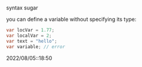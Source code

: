 # 
syntax sugar

you can define a variable without specifying its type:
```c#
var locVar = 1.77;
var localVar = 2;
var text = "hello";
var variable; // error
```

2022/08/05::18:50
